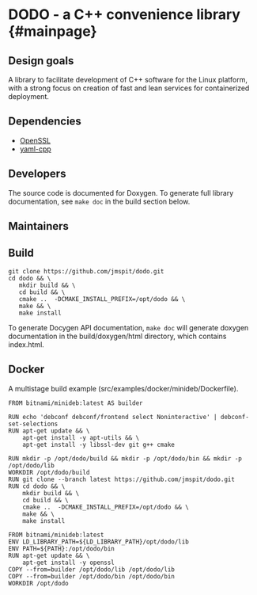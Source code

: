 # DODO - a C++ convenience library {#mainpage}

## Design goals

A library to facilitate development of C++ software for the Linux platform, with a strong focus on creation
of fast and lean services for containerized deployment.

## Dependencies

  - [OpenSSL](https://www.openssl.org/)
  - [yaml-cpp](https://github.com/jbeder/yaml-cpp)

## Developers



The source code is documented for Doxygen. To generate full library documentation, see `make doc` in
the build section below.

## Maintainers



## Build

```
git clone https://github.com/jmspit/dodo.git
cd dodo && \
   mkdir build && \
   cd build && \
   cmake ..  -DCMAKE_INSTALL_PREFIX=/opt/dodo && \
   make && \
   make install
```

To generate Docygen API documentation, `make doc` will generate doxygen documentation
in the build/doxygen/html directory, which contains index.html.

## Docker

A multistage build example (src/examples/docker/minideb/Dockerfile).

```
FROM bitnami/minideb:latest AS builder

RUN echo 'debconf debconf/frontend select Noninteractive' | debconf-set-selections
RUN apt-get update && \
    apt-get install -y apt-utils && \
    apt-get install -y libssl-dev git g++ cmake

RUN mkdir -p /opt/dodo/build && mkdir -p /opt/dodo/bin && mkdir -p /opt/dodo/lib
WORKDIR /opt/dodo/build
RUN git clone --branch latest https://github.com/jmspit/dodo.git
RUN cd dodo && \
    mkdir build && \
    cd build && \
    cmake ..  -DCMAKE_INSTALL_PREFIX=/opt/dodo && \
    make && \
    make install

FROM bitnami/minideb:latest
ENV LD_LIBRARY_PATH=${LD_LIBRARY_PATH}/opt/dodo/lib
ENV PATH=${PATH}:/opt/dodo/bin
RUN apt-get update && \
    apt-get install -y openssl
COPY --from=builder /opt/dodo/lib /opt/dodo/lib
COPY --from=builder /opt/dodo/bin /opt/dodo/bin
WORKDIR /opt/dodo
```